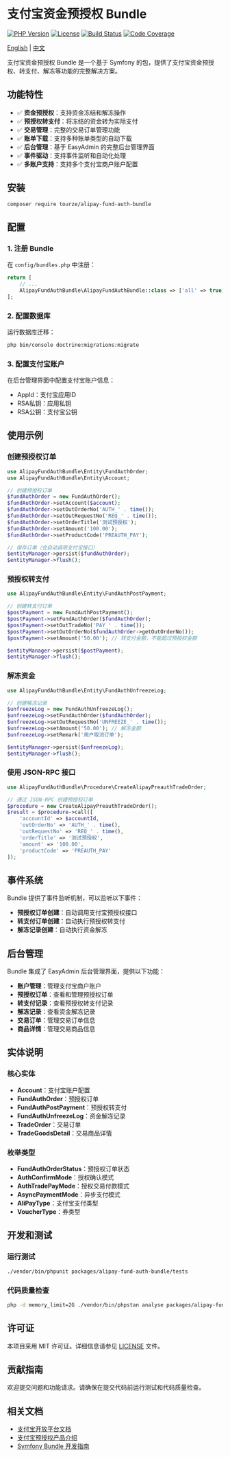 # 支付宝资金预授权 Bundle

[![PHP Version](https://img.shields.io/badge/php-%5E8.1-777BB4.svg?style=flat-square&logo=php)](https://www.php.net)
[![License](https://img.shields.io/badge/license-MIT-blue.svg?style=flat-square)](LICENSE)
[![Build Status](https://img.shields.io/github/actions/workflow/status/tourze/php-monorepo/ci.yml?branch=master&style=flat-square)](https://github.com/tourze/php-monorepo/actions)
[![Code Coverage](https://img.shields.io/codecov/c/github/tourze/php-monorepo?style=flat-square)](https://codecov.io/gh/tourze/php-monorepo)

[English](README.md) | [中文](README.zh-CN.md)

支付宝资金预授权 Bundle 是一个基于 Symfony 的包，提供了支付宝资金预授权、转支付、解冻等功能的完整解决方案。

## 功能特性

- ✅ **资金预授权**：支持资金冻结和解冻操作
- ✅ **预授权转支付**：将冻结的资金转为实际支付
- ✅ **交易管理**：完整的交易订单管理功能
- ✅ **账单下载**：支持多种账单类型的自动下载
- ✅ **后台管理**：基于 EasyAdmin 的完整后台管理界面
- ✅ **事件驱动**：支持事件监听和自动化处理
- ✅ **多账户支持**：支持多个支付宝商户账户配置

## 安装

```bash
composer require tourze/alipay-fund-auth-bundle
```

## 配置

### 1. 注册 Bundle

在 `config/bundles.php` 中注册：

```php
return [
    // ...
    AlipayFundAuthBundle\AlipayFundAuthBundle::class => ['all' => true],
];
```

### 2. 配置数据库

运行数据库迁移：

```bash
php bin/console doctrine:migrations:migrate
```

### 3. 配置支付宝账户

在后台管理界面中配置支付宝账户信息：
- AppId：支付宝应用ID
- RSA私钥：应用私钥
- RSA公钥：支付宝公钥

## 使用示例

### 创建预授权订单

```php
use AlipayFundAuthBundle\Entity\FundAuthOrder;
use AlipayFundAuthBundle\Entity\Account;

// 创建预授权订单
$fundAuthOrder = new FundAuthOrder();
$fundAuthOrder->setAccount($account);
$fundAuthOrder->setOutOrderNo('AUTH_' . time());
$fundAuthOrder->setOutRequestNo('REQ_' . time());
$fundAuthOrder->setOrderTitle('测试预授权');
$fundAuthOrder->setAmount('100.00');
$fundAuthOrder->setProductCode('PREAUTH_PAY');

// 保存订单（会自动调用支付宝接口）
$entityManager->persist($fundAuthOrder);
$entityManager->flush();
```

### 预授权转支付

```php
use AlipayFundAuthBundle\Entity\FundAuthPostPayment;

// 创建转支付订单
$postPayment = new FundAuthPostPayment();
$postPayment->setFundAuthOrder($fundAuthOrder);
$postPayment->setOutTradeNo('PAY_' . time());
$postPayment->setOutOrderNo($fundAuthOrder->getOutOrderNo());
$postPayment->setAmount('50.00'); // 转支付金额，不能超过预授权金额

$entityManager->persist($postPayment);
$entityManager->flush();
```

### 解冻资金

```php
use AlipayFundAuthBundle\Entity\FundAuthUnfreezeLog;

// 创建解冻记录
$unfreezeLog = new FundAuthUnfreezeLog();
$unfreezeLog->setFundAuthOrder($fundAuthOrder);
$unfreezeLog->setOutRequestNo('UNFREEZE_' . time());
$unfreezeLog->setAmount('50.00'); // 解冻金额
$unfreezeLog->setRemark('用户取消订单');

$entityManager->persist($unfreezeLog);
$entityManager->flush();
```

### 使用 JSON-RPC 接口

```php
use AlipayFundAuthBundle\Procedure\CreateAlipayPreauthTradeOrder;

// 通过 JSON-RPC 创建预授权订单
$procedure = new CreateAlipayPreauthTradeOrder();
$result = $procedure->call([
    'accountId' => $accountId,
    'outOrderNo' => 'AUTH_' . time(),
    'outRequestNo' => 'REQ_' . time(),
    'orderTitle' => '测试预授权',
    'amount' => '100.00',
    'productCode' => 'PREAUTH_PAY'
]);
```

## 事件系统

Bundle 提供了事件监听机制，可以监听以下事件：

- **预授权订单创建**：自动调用支付宝预授权接口
- **转支付订单创建**：自动执行预授权转支付
- **解冻记录创建**：自动执行资金解冻

## 后台管理

Bundle 集成了 EasyAdmin 后台管理界面，提供以下功能：

- **账户管理**：管理支付宝商户账户
- **预授权订单**：查看和管理预授权订单
- **转支付记录**：查看预授权转支付记录
- **解冻记录**：查看资金解冻记录
- **交易订单**：管理交易订单信息
- **商品详情**：管理交易商品信息

## 实体说明

### 核心实体

- **Account**：支付宝账户配置
- **FundAuthOrder**：预授权订单
- **FundAuthPostPayment**：预授权转支付
- **FundAuthUnfreezeLog**：资金解冻记录
- **TradeOrder**：交易订单
- **TradeGoodsDetail**：交易商品详情

### 枚举类型

- **FundAuthOrderStatus**：预授权订单状态
- **AuthConfirmMode**：授权确认模式
- **AuthTradePayMode**：授权交易付款模式
- **AsyncPaymentMode**：异步支付模式
- **AliPayType**：支付宝支付类型
- **VoucherType**：券类型

## 开发和测试

### 运行测试

```bash
./vendor/bin/phpunit packages/alipay-fund-auth-bundle/tests
```

### 代码质量检查

```bash
php -d memory_limit=2G ./vendor/bin/phpstan analyse packages/alipay-fund-auth-bundle
```

## 许可证

本项目采用 MIT 许可证。详细信息请参见 [LICENSE](LICENSE) 文件。

## 贡献指南

欢迎提交问题和功能请求。请确保在提交代码前运行测试和代码质量检查。

## 相关文档

- [支付宝开放平台文档](https://opendocs.alipay.com/)
- [支付宝预授权产品介绍](https://opendocs.alipay.com/open/20160728150111277227/intro)
- [Symfony Bundle 开发指南](https://symfony.com/doc/current/bundles.html)
